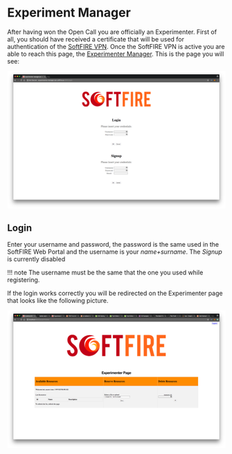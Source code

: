 # Experiment Manager

After having won the Open Call you are officially an Experimenter. First of all, you should have received a certificate that will be used for authentication of the [SoftFIRE VPN][openvpnconfig]. Once the SoftFIRE VPN is active you are able to reach this page, the [Experimenter Manager][ex-man-link]. This is the page you will see:

![Experimenter Manager Login page][ex-man-login-page]

## Login

Enter your username and password, the password is the same used in the SoftFIRE Web Portal and the username is your _name+surname_. The _Signup_ is currently disabled

!!! note
    The username must be the same that the one you used while registering.

If the login works correctly you will be redirected on the Experimenter page that looks like the following picture.

![Experimenter Manager Experimenter page][ex-man-experimenter-page]


<!--
References
-->

[openvpnconfig]:openvpnconfig.md
[ex-man-link]:http://experimenter-manager.vpn.softfire.eu
[ex-man-login-page]:img/em-login.png
[ex-man-experimenter-page]:img/em-experimenter.png

<!---
 Script for open external links in a new tab
-->
<script type="text/javascript" charset="utf-8">
      // Creating custom :external selector
      $.expr[':'].external = function(obj){
          return !obj.href.match(/^mailto\:/)
                  && (obj.hostname != location.hostname);
      };
      $(function(){
        $('a:external').addClass('external');
        $(".external").attr('target','_blank');
      })
</script>
